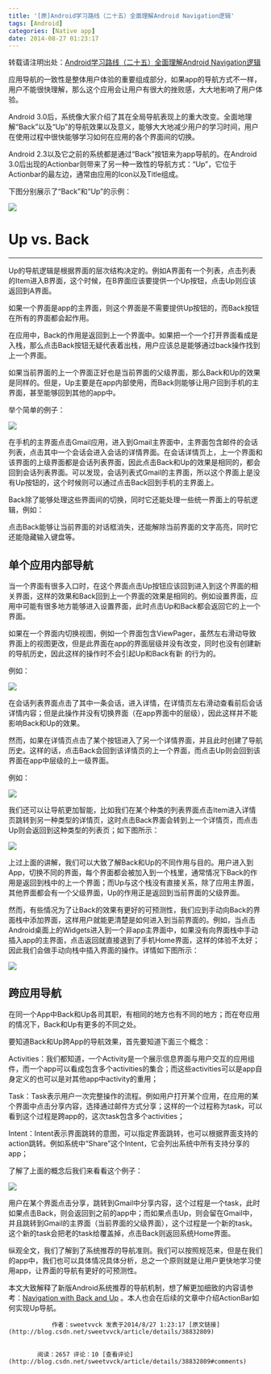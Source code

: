 ```yaml
---
title: '[原]Android学习路线（二十五）全面理解Android Navigation逻辑'
tags: [Android]
categories: [Native app]
date: 2014-08-27 01:23:17
---
```




转载请注明出处：[Android学习路线（二十五）全面理解Android Navigation逻辑](http://blog.csdn.net/sweetvvck/article/details/38832809)

应用导航的一致性是整体用户体验的重要组成部分，如果app的导航方式不一样，用户不能很快理解，那么这个应用会让用户有很大的挫败感，大大地影响了用户体验。

Android 3.0后，系统像大家介绍了其在全局导航表现上的重大改变。全面地理解“Back”以及“Up”的导航效果以及意义，能够大大地减少用户的学习时间，用户在使用过程中很快能够学习如何在应用的各个界面间的切换。

Android 2.3以及它之前的系统都是通过“Back”按钮来为app导航的。在Android 3.0后出现的Actionbar则带来了另一种一致性的导航方式：“Up”，它位于Actionbar的最左边，通常由应用的Icon以及Title组成。

下图分别展示了“Back”和“Up”的示例：

![](http://img.blog.csdn.net/20140826002202399?watermark/2/text/aHR0cDovL2Jsb2cuY3Nkbi5uZXQvc3dlZXR2dmNr/font/5a6L5L2T/fontsize/400/fill/I0JBQkFCMA==/dissolve/70/gravity/SouthEast)



# Up vs. Back

* * *

Up的导航逻辑是根据界面的层次结构决定的。例如A界面有一个列表，点击列表的Item进入B界面，这个时候，在B界面应该要提供一个Up按钮，点击Up则应该返回到A界面。

如果一个界面是app的主界面，则这个界面是不需要提供Up按钮的，而Back按钮在所有的界面都会起作用。

在应用中，Back的作用是返回到上一个界面中。如果把一个一个打开界面看成是入栈，那么点击Back按钮无疑代表着出栈，用户应该总是能够通过back操作找到上一个界面。

如果当前界面的上一个界面正好也是当前界面的父级界面，那么Back和Up的效果是同样的。但是，Up主要是在app内部使用，而Back则能够让用户回到手机的主界面，甚至能够回到其他的app中。

举个简单的例子：

![](http://img.blog.csdn.net/20140826003932624?watermark/2/text/aHR0cDovL2Jsb2cuY3Nkbi5uZXQvc3dlZXR2dmNr/font/5a6L5L2T/fontsize/400/fill/I0JBQkFCMA==/dissolve/70/gravity/SouthEast)



在手机的主界面点击Gmail应用，进入到Gmail主界面中，主界面包含邮件的会话列表，点击其中一个会话会进入会话的详情界面。在会话详情页上，上一个界面和该界面的上级界面都是会话列表界面，因此点击Back和Up的效果是相同的，都会回到会话列表界面。可以发现，会话列表式Gmail的主界面，所以这个界面上是没有Up按钮的，这个时候则可以通过点击Back回到手机的主界面上。

Back除了能够处理这些界面间的切换，同时它还能处理一些统一界面上的导航逻辑，例如：

点击Back能够让当前界面的对话框消失，还能解除当前界面的文字高亮，同时它还能隐藏输入键盘等。

## 单个应用内部导航

当一个界面有很多入口时，在这个界面点击Up按钮应该回到进入到这个界面的相关界面，这样的效果和Back回到上一个界面的效果是相同的。例如设置界面，应用中可能有很多地方能够进入设置界面，此时点击Up和Back都会返回它的上一个界面。

如果在一个界面内切换视图，例如一个界面包含ViewPager，虽然左右滑动导致界面上的视图更改，但是此界面在app的界面层级并没有改变，同时也没有创建新的导航历史，因此这样的操作时不会引起Up和Back有新 的行为的。

例如：

![](http://img.blog.csdn.net/20140826010627726?watermark/2/text/aHR0cDovL2Jsb2cuY3Nkbi5uZXQvc3dlZXR2dmNr/font/5a6L5L2T/fontsize/400/fill/I0JBQkFCMA==/dissolve/70/gravity/SouthEast)



在会话列表界面点击了其中一条会话，进入详情，在详情页左右滑动查看前后会话详情内容；但是此操作并没有切换界面（在app界面中的层级），因此这样并不能影响Back和Up的效果。

然而，如果在详情页点击了某个按钮进入了另一个详情界面，并且此时创建了导航历史。这样的话，点击Back会回到该详情页的上一个界面，而点击Up则会回到该界面在app中层级的上一级界面。

例如：

![](http://img.blog.csdn.net/20140826011742859?watermark/2/text/aHR0cDovL2Jsb2cuY3Nkbi5uZXQvc3dlZXR2dmNr/font/5a6L5L2T/fontsize/400/fill/I0JBQkFCMA==/dissolve/70/gravity/SouthEast)



我们还可以让导航更加智能，比如我们在某个种类的列表界面点击Item进入详情页跳转到另一种类型的详情页，这时点击Back界面会转到上一个详情页，而点击Up则会返回到这种类型的列表页；如下图所示：

![](http://img.blog.csdn.net/20140827003353545?watermark/2/text/aHR0cDovL2Jsb2cuY3Nkbi5uZXQvc3dlZXR2dmNr/font/5a6L5L2T/fontsize/400/fill/I0JBQkFCMA==/dissolve/70/gravity/SouthEast)



上过上面的讲解，我们可以大致了解Back和Up的不同作用与目的。用户进入到App，切换不同的界面，每个界面都会被加入到一个栈里，通常情况下Back的作用是返回到栈中的上一个界面；而Up与这个栈没有直接关系，除了应用主界面，其他界面都会有一个父级界面，Up的作用正是返回到当前界面的父级界面。





然而，有些情况为了让Back的效果有更好的可预测性，我们应到手动向Back的界面栈中添加界面，这样用户就能更清楚是如何进入到当前界面的。例如，当点击Android桌面上的Widgets进入到一个非app主界面中，如果没有向界面栈中手动插入app的主界面，点击返回就直接退到了手机Home界面，这样的体验不太好；因此我们会做手动向栈中插入界面的操作。详情如下图所示：

![](http://img.blog.csdn.net/20140827004907843?watermark/2/text/aHR0cDovL2Jsb2cuY3Nkbi5uZXQvc3dlZXR2dmNr/font/5a6L5L2T/fontsize/400/fill/I0JBQkFCMA==/dissolve/70/gravity/SouthEast)



## **跨应用导航**

在同一个App中Back和Up各司其职，有相同的地方也有不同的地方；而在夸应用的情况下，Back和Up有更多的不同之处。

要知道Back和Up跨App的导航效果，首先要知道下面三个概念：

Activities：我们都知道，一个Activity是一个展示信息界面与用户交互的应用组件，而一个app可以看成包含多个activities的集合；而这些activities可以是app自身定义的也可以是对其他app中activity的重用；

Task：Task表示用户一次完整操作的流程。例如用户打开某个应用，在应用的某个界面中点击分享内容，选择通过邮件方式分享；这样的一个过程称为task，可以看到这个过程是跨app的，这次task包含多个activities；

Intent：Intent表示界面跳转的意图，可以指定界面跳转，也可以根据界面支持的action跳转。例如系统中“Share”这个Intent，它会列出系统中所有支持分享的app；

了解了上面的概念后我们来看看这个例子：

![](http://img.blog.csdn.net/20140827011051401?watermark/2/text/aHR0cDovL2Jsb2cuY3Nkbi5uZXQvc3dlZXR2dmNr/font/5a6L5L2T/fontsize/400/fill/I0JBQkFCMA==/dissolve/70/gravity/SouthEast)



用户在某个界面点击分享，跳转到Gmail中分享内容，这个过程是一个task，此时如果点击Back，则会返回到之前的app中；而如果点击Up，则会留在Gmail中，并且跳转到Gmail的主界面（当前界面的父级界面），这个过程是一个新的task。这个新的task会把老的task给覆盖掉，点击Back则返回系统Home界面。





纵观全文，我们了解到了系统推荐的导航准则。我们可以按照规范来，但是在我们的app中，我们也可以具体情况具体分析，总之一个原则就是让用户更快地学习使用app，让界面的导航有更好的可预测性。

本文大致解释了新版Android系统推荐的导航机制，想了解更加细致的内容请参考：[Navigation with Back and Up](http://developer.android.com/design/patterns/navigation.html)&nbsp;。本人也会在后续的文章中介绍ActionBar如何实现Up导航。










                作者：sweetvvck 发表于2014/8/27 1:23:17 [原文链接](http://blog.csdn.net/sweetvvck/article/details/38832809)


            阅读：2657 评论：10 [查看评论](http://blog.csdn.net/sweetvvck/article/details/38832809#comments)
